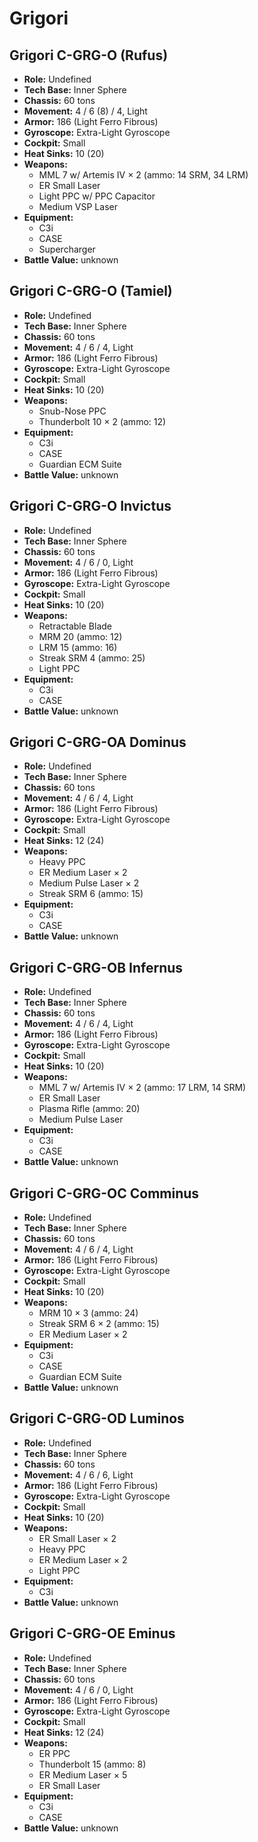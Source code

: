 # Grigori
## Grigori C-GRG-O (Rufus)
- **Role:** Undefined
- **Tech Base:** Inner Sphere
- **Chassis:** 60 tons
- **Movement:** 4 / 6 (8) / 4, Light
- **Armor:** 186 (Light Ferro Fibrous)
- **Gyroscope:** Extra-Light Gyroscope
- **Cockpit:** Small
- **Heat Sinks:** 10 (20)
- **Weapons:**
  - MML 7 w/ Artemis IV × 2 (ammo: 14 SRM, 34 LRM)
  - ER Small Laser
  - Light PPC w/ PPC Capacitor
  - Medium VSP Laser
- **Equipment:**
  - C3i
  - CASE
  - Supercharger
- **Battle Value:** unknown

## Grigori C-GRG-O (Tamiel)
- **Role:** Undefined
- **Tech Base:** Inner Sphere
- **Chassis:** 60 tons
- **Movement:** 4 / 6 / 4, Light
- **Armor:** 186 (Light Ferro Fibrous)
- **Gyroscope:** Extra-Light Gyroscope
- **Cockpit:** Small
- **Heat Sinks:** 10 (20)
- **Weapons:**
  - Snub-Nose PPC
  - Thunderbolt 10 × 2 (ammo: 12)
- **Equipment:**
  - C3i
  - CASE
  - Guardian ECM Suite
- **Battle Value:** unknown

## Grigori C-GRG-O Invictus
- **Role:** Undefined
- **Tech Base:** Inner Sphere
- **Chassis:** 60 tons
- **Movement:** 4 / 6 / 0, Light
- **Armor:** 186 (Light Ferro Fibrous)
- **Gyroscope:** Extra-Light Gyroscope
- **Cockpit:** Small
- **Heat Sinks:** 10 (20)
- **Weapons:**
  - Retractable Blade
  - MRM 20 (ammo: 12)
  - LRM 15 (ammo: 16)
  - Streak SRM 4 (ammo: 25)
  - Light PPC
- **Equipment:**
  - C3i
  - CASE
- **Battle Value:** unknown

## Grigori C-GRG-OA Dominus
- **Role:** Undefined
- **Tech Base:** Inner Sphere
- **Chassis:** 60 tons
- **Movement:** 4 / 6 / 4, Light
- **Armor:** 186 (Light Ferro Fibrous)
- **Gyroscope:** Extra-Light Gyroscope
- **Cockpit:** Small
- **Heat Sinks:** 12 (24)
- **Weapons:**
  - Heavy PPC
  - ER Medium Laser × 2
  - Medium Pulse Laser × 2
  - Streak SRM 6 (ammo: 15)
- **Equipment:**
  - C3i
  - CASE
- **Battle Value:** unknown

## Grigori C-GRG-OB Infernus
- **Role:** Undefined
- **Tech Base:** Inner Sphere
- **Chassis:** 60 tons
- **Movement:** 4 / 6 / 4, Light
- **Armor:** 186 (Light Ferro Fibrous)
- **Gyroscope:** Extra-Light Gyroscope
- **Cockpit:** Small
- **Heat Sinks:** 10 (20)
- **Weapons:**
  - MML 7 w/ Artemis IV × 2 (ammo: 17 LRM, 14 SRM)
  - ER Small Laser
  - Plasma Rifle (ammo: 20)
  - Medium Pulse Laser
- **Equipment:**
  - C3i
  - CASE
- **Battle Value:** unknown

## Grigori C-GRG-OC Comminus
- **Role:** Undefined
- **Tech Base:** Inner Sphere
- **Chassis:** 60 tons
- **Movement:** 4 / 6 / 4, Light
- **Armor:** 186 (Light Ferro Fibrous)
- **Gyroscope:** Extra-Light Gyroscope
- **Cockpit:** Small
- **Heat Sinks:** 10 (20)
- **Weapons:**
  - MRM 10 × 3 (ammo: 24)
  - Streak SRM 6 × 2 (ammo: 15)
  - ER Medium Laser × 2
- **Equipment:**
  - C3i
  - CASE
  - Guardian ECM Suite
- **Battle Value:** unknown

## Grigori C-GRG-OD Luminos
- **Role:** Undefined
- **Tech Base:** Inner Sphere
- **Chassis:** 60 tons
- **Movement:** 4 / 6 / 6, Light
- **Armor:** 186 (Light Ferro Fibrous)
- **Gyroscope:** Extra-Light Gyroscope
- **Cockpit:** Small
- **Heat Sinks:** 10 (20)
- **Weapons:**
  - ER Small Laser × 2
  - Heavy PPC
  - ER Medium Laser × 2
  - Light PPC
- **Equipment:**
  - C3i
- **Battle Value:** unknown

## Grigori C-GRG-OE Eminus
- **Role:** Undefined
- **Tech Base:** Inner Sphere
- **Chassis:** 60 tons
- **Movement:** 4 / 6 / 0, Light
- **Armor:** 186 (Light Ferro Fibrous)
- **Gyroscope:** Extra-Light Gyroscope
- **Cockpit:** Small
- **Heat Sinks:** 12 (24)
- **Weapons:**
  - ER PPC
  - Thunderbolt 15 (ammo: 8)
  - ER Medium Laser × 5
  - ER Small Laser
- **Equipment:**
  - C3i
  - CASE
- **Battle Value:** unknown

